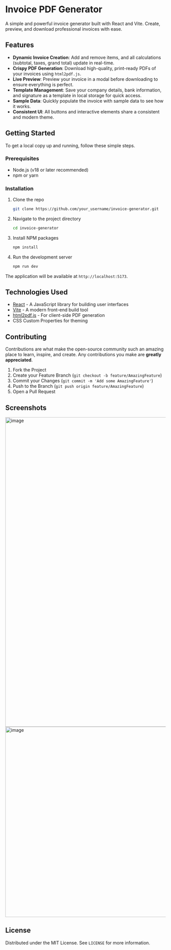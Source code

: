 # Invoice PDF Generator

A simple and powerful invoice generator built with React and Vite. Create, preview, and download professional invoices with ease.

## Features

- **Dynamic Invoice Creation**: Add and remove items, and all calculations (subtotal, taxes, grand total) update in real-time.
- **Crispy PDF Generation**: Download high-quality, print-ready PDFs of your invoices using `html2pdf.js`.
- **Live Preview**: Preview your invoice in a modal before downloading to ensure everything is perfect.
- **Template Management**: Save your company details, bank information, and signature as a template in local storage for quick access.
- **Sample Data**: Quickly populate the invoice with sample data to see how it works.
- **Consistent UI**: All buttons and interactive elements share a consistent and modern theme.

## Getting Started

To get a local copy up and running, follow these simple steps.

### Prerequisites

- Node.js (v18 or later recommended)
- npm or yarn

### Installation

1. Clone the repo
   ```sh
   git clone https://github.com/your_username/invoice-generator.git
   ```
2. Navigate to the project directory
   ```sh
   cd invoice-generator
   ```
3. Install NPM packages
   ```sh
   npm install
   ```
4. Run the development server
   ```sh
   npm run dev
   ```

The application will be available at `http://localhost:5173`.

## Technologies Used

- [React](https://reactjs.org/) - A JavaScript library for building user interfaces
- [Vite](https://vitejs.dev/) - A modern front-end build tool
- [html2pdf.js](https://github.com/eKoopmans/html2pdf.js) - For client-side PDF generation
- CSS Custom Properties for theming

## Contributing

Contributions are what make the open-source community such an amazing place to learn, inspire, and create. Any contributions you make are **greatly appreciated**.

1. Fork the Project
2. Create your Feature Branch (`git checkout -b feature/AmazingFeature`)
3. Commit your Changes (`git commit -m 'Add some AmazingFeature'`)
4. Push to the Branch (`git push origin feature/AmazingFeature`)
5. Open a Pull Request


## Screenshots
<img width="969" alt="image" src="https://github.com/user-attachments/assets/9b1aa978-5aa6-4345-b372-fd343db75c3c" />
<img width="596" alt="image" src="https://github.com/user-attachments/assets/c6f18945-e737-4fd0-af04-63544be7edf4" />



## License

Distributed under the MIT License. See `LICENSE` for more information.
